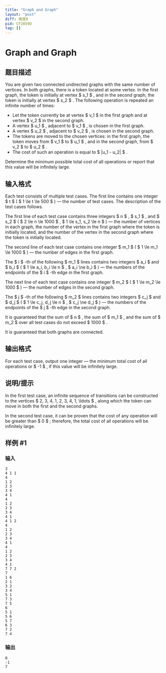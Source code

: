 ```yaml
---
title: "Graph and Graph"
layout: "post"
diff: 难度0
pid: CF2059D
tag: []
---
```


# Graph and Graph

## 题目描述

You are given two connected undirected graphs with the same number of vertices. In both graphs, there is a token located at some vertex. In the first graph, the token is initially at vertex $ s_1 $ , and in the second graph, the token is initially at vertex $ s_2 $ . The following operation is repeated an infinite number of times:

- Let the token currently be at vertex $ v_1 $ in the first graph and at vertex $ v_2 $ in the second graph.
- A vertex $ u_1 $ , adjacent to $ v_1 $ , is chosen in the first graph.
- A vertex $ u_2 $ , adjacent to $ v_2 $ , is chosen in the second graph.
- The tokens are moved to the chosen vertices: in the first graph, the token moves from $ v_1 $ to $ u_1 $ , and in the second graph, from $ v_2 $ to $ u_2 $ .
- The cost of such an operation is equal to $ |u_1 - u_2| $ .

Determine the minimum possible total cost of all operations or report that this value will be infinitely large.

## 输入格式

Each test consists of multiple test cases. The first line contains one integer $ t $ ( $ 1 \le t \le 500 $ ) — the number of test cases. The description of the test cases follows.

The first line of each test case contains three integers $ n $ , $ s_1 $ , and $ s_2 $ ( $ 2 \le n \le 1000 $ , $ 1 \le s_1, s_2 \le n $ ) — the number of vertices in each graph, the number of the vertex in the first graph where the token is initially located, and the number of the vertex in the second graph where the token is initially located.

The second line of each test case contains one integer $ m_1 $ ( $ 1 \le m_1 \le 1000 $ ) — the number of edges in the first graph.

The $ i $ -th of the following $ m_1 $ lines contains two integers $ a_i $ and $ b_i $ ( $ 1 \le a_i, b_i \le n $ , $ a_i \ne b_i $ ) — the numbers of the endpoints of the $ i $ -th edge in the first graph.

The next line of each test case contains one integer $ m_2 $ ( $ 1 \le m_2 \le 1000 $ ) — the number of edges in the second graph.

The $ j $ -th of the following $ m_2 $ lines contains two integers $ c_j $ and $ d_j $ ( $ 1 \le c_j, d_j \le n $ , $ c_j \ne d_j $ ) — the numbers of the endpoints of the $ j $ -th edge in the second graph.

It is guaranteed that the sum of $ n $ , the sum of $ m_1 $ , and the sum of $ m_2 $ over all test cases do not exceed $ 1000 $ .

It is guaranteed that both graphs are connected.

## 输出格式

For each test case, output one integer — the minimum total cost of all operations or $ -1 $ , if this value will be infinitely large.

## 说明/提示

In the first test case, an infinite sequence of transitions can be constructed to the vertices $ 2, 3, 4, 1, 2, 3, 4, 1, \ldots $ , along which the token can move in both the first and the second graphs.

In the second test case, it can be proven that the cost of any operation will be greater than $ 0 $ ; therefore, the total cost of all operations will be infinitely large.

## 样例 #1

### 输入

```
3
4 1 1
4
1 2
2 3
3 4
4 1
4
1 2
2 3
3 4
4 1
4 1 2
4
1 2
2 3
3 4
4 1
4
1 2
2 3
3 4
4 1
7 7 2
7
1 6
2 1
3 2
3 4
5 1
7 3
7 5
6
5 1
5 6
5 7
6 3
7 2
7 4
```

### 输出

```
0
-1
7
```

